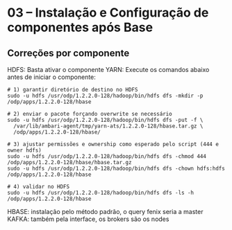 # 03 – Instalação e Configuração de componentes após Base
## Correções por componente
HDFS: Basta ativar o componente
YARN: Execute os comandos abaixo antes de iniciar o componente:

```shell
# 1) garantir diretório de destino no HDFS
sudo -u hdfs /usr/odp/1.2.2.0-128/hadoop/bin/hdfs dfs -mkdir -p /odp/apps/1.2.2.0-128/hbase

# 2) enviar o pacote forçando overwrite se necessário
sudo -u hdfs /usr/odp/1.2.2.0-128/hadoop/bin/hdfs dfs -put -f \
  /var/lib/ambari-agent/tmp/yarn-ats/1.2.2.0-128/hbase.tar.gz \
  /odp/apps/1.2.2.0-128/hbase/

# 3) ajustar permissões e ownership como esperado pelo script (444 e owner hdfs)
sudo -u hdfs /usr/odp/1.2.2.0-128/hadoop/bin/hdfs dfs -chmod 444 /odp/apps/1.2.2.0-128/hbase/hbase.tar.gz
sudo -u hdfs /usr/odp/1.2.2.0-128/hadoop/bin/hdfs dfs -chown hdfs:hdfs /odp/apps/1.2.2.0-128/hbase

# 4) validar no HDFS
sudo -u hdfs /usr/odp/1.2.2.0-128/hadoop/bin/hdfs dfs -ls -h /odp/apps/1.2.2.0-128/hbase
```

HBASE: instalação pelo método padrão, o query fenix seria a master
KAFKA: também pela interface, os brokers são os nodes
